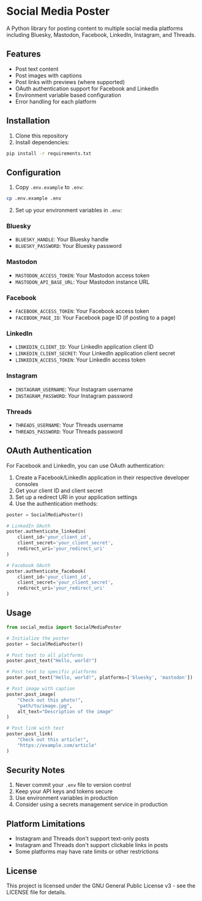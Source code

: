 # Social Media Poster

A Python library for posting content to multiple social media platforms including Bluesky, Mastodon, Facebook, LinkedIn, Instagram, and Threads.

## Features

- Post text content
- Post images with captions
- Post links with previews (where supported)
- OAuth authentication support for Facebook and LinkedIn
- Environment variable based configuration
- Error handling for each platform

## Installation

1. Clone this repository
2. Install dependencies:
```bash
pip install -r requirements.txt
```

## Configuration

1. Copy `.env.example` to `.env`:
```bash
cp .env.example .env
```

2. Set up your environment variables in `.env`:

### Bluesky
- `BLUESKY_HANDLE`: Your Bluesky handle
- `BLUESKY_PASSWORD`: Your Bluesky password

### Mastodon
- `MASTODON_ACCESS_TOKEN`: Your Mastodon access token
- `MASTODON_API_BASE_URL`: Your Mastodon instance URL

### Facebook
- `FACEBOOK_ACCESS_TOKEN`: Your Facebook access token
- `FACEBOOK_PAGE_ID`: Your Facebook page ID (if posting to a page)

### LinkedIn
- `LINKEDIN_CLIENT_ID`: Your LinkedIn application client ID
- `LINKEDIN_CLIENT_SECRET`: Your LinkedIn application client secret
- `LINKEDIN_ACCESS_TOKEN`: Your LinkedIn access token

### Instagram
- `INSTAGRAM_USERNAME`: Your Instagram username
- `INSTAGRAM_PASSWORD`: Your Instagram password

### Threads
- `THREADS_USERNAME`: Your Threads username
- `THREADS_PASSWORD`: Your Threads password

## OAuth Authentication

For Facebook and LinkedIn, you can use OAuth authentication:

1. Create a Facebook/LinkedIn application in their respective developer consoles
2. Get your client ID and client secret
3. Set up a redirect URI in your application settings
4. Use the authentication methods:

```python
poster = SocialMediaPoster()

# LinkedIn OAuth
poster.authenticate_linkedin(
    client_id='your_client_id',
    client_secret='your_client_secret',
    redirect_uri='your_redirect_uri'
)

# Facebook OAuth
poster.authenticate_facebook(
    client_id='your_client_id',
    client_secret='your_client_secret',
    redirect_uri='your_redirect_uri'
)
```

## Usage

```python
from social_media import SocialMediaPoster

# Initialize the poster
poster = SocialMediaPoster()

# Post text to all platforms
poster.post_text("Hello, world!")

# Post text to specific platforms
poster.post_text("Hello, world!", platforms=['bluesky', 'mastodon'])

# Post image with caption
poster.post_image(
    "Check out this photo!",
    "path/to/image.jpg",
    alt_text="Description of the image"
)

# Post link with text
poster.post_link(
    "Check out this article!",
    "https://example.com/article"
)
```

## Security Notes

1. Never commit your `.env` file to version control
2. Keep your API keys and tokens secure
3. Use environment variables in production
4. Consider using a secrets management service in production

## Platform Limitations

- Instagram and Threads don't support text-only posts
- Instagram and Threads don't support clickable links in posts
- Some platforms may have rate limits or other restrictions

## License

This project is licensed under the GNU General Public License v3 - see the LICENSE file for details.
